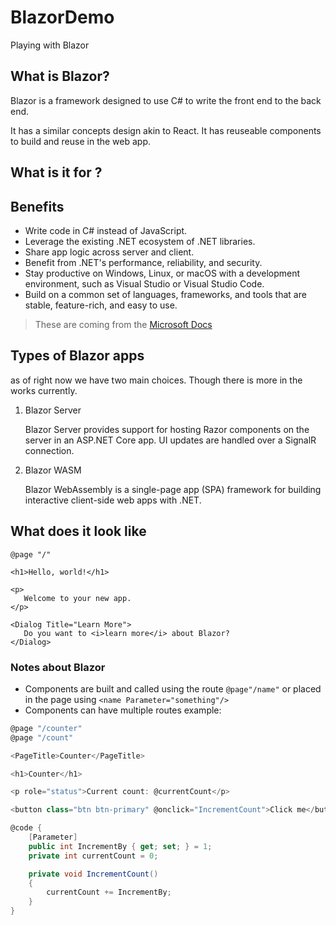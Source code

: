 # BlazorDemo
 Playing with Blazor

 ## What is Blazor?

 Blazor is a framework designed to use C# to write the front end to the back end.

 It has a similar concepts design akin to React. It has reuseable components to build and reuse in the web app.

 ## What is it for ?

 ## Benefits
 
- Write code in C# instead of JavaScript.
- Leverage the existing .NET ecosystem of .NET libraries.
- Share app logic across server and client.
- Benefit from .NET's performance, reliability, and security.
- Stay productive on Windows, Linux, or macOS with a development environment, such as Visual Studio or Visual Studio Code.
- Build on a common set of languages, frameworks, and tools that are stable, feature-rich, and easy to use.

 > These are coming from the [Microsoft Docs](https://learn.microsoft.com/en-us/aspnet/core/blazor/?view=aspnetcore-7.0)

 ## Types of Blazor apps

 as of right now we have two main choices. Though there is more in the works currently.

 1. Blazor Server

    Blazor Server provides support for hosting Razor components on the server in an ASP.NET Core app. UI updates are handled over a SignalR connection.

 2. Blazor WASM

    Blazor WebAssembly is a single-page app (SPA) framework for building interactive client-side web apps with .NET.

 ## What does it look like

 ```Razor
@page "/"

<h1>Hello, world!</h1>

<p>
    Welcome to your new app.
</p>

<Dialog Title="Learn More">
    Do you want to <i>learn more</i> about Blazor?
</Dialog>

 ```


 ### Notes about Blazor

- Components are built and called using the route `@page"/name"` or placed in the page using `<name Parameter="something"/>`
- Components can have multiple routes example:
```C#
@page "/counter"
@page "/count"

<PageTitle>Counter</PageTitle>

<h1>Counter</h1>

<p role="status">Current count: @currentCount</p>

<button class="btn btn-primary" @onclick="IncrementCount">Click me</button>

@code {
    [Parameter]
    public int IncrementBy { get; set; } = 1;
    private int currentCount = 0;

    private void IncrementCount()
    {
        currentCount += IncrementBy;
    }
}
```
